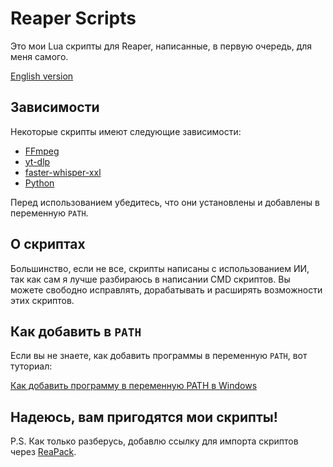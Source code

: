 # Reaper Scripts

Это мои Lua скрипты для Reaper, написанные, в первую очередь, для меня самого.

[English version](README_EN.md)

## Зависимости

Некоторые скрипты имеют следующие зависимости:

- [FFmpeg](https://ffmpeg.org/)
- [yt-dlp](https://github.com/yt-dlp/yt-dlp)
- [faster-whisper-xxl](https://github.com/Purfview/whisper-standalone-win)
- [Python](https://www.python.org/)

Перед использованием убедитесь, что они установлены и добавлены в переменную `PATH`.

## О скриптах

Большинство, если не все, скрипты написаны с использованием ИИ, так как сам я лучше разбираюсь в написании CMD скриптов. Вы можете свободно исправлять, дорабатывать и расширять возможности этих скриптов.

## Как добавить в `PATH`

Если вы не знаете, как добавить программы в переменную `PATH`, вот туториал:

[Как добавить программу в переменную PATH в Windows](https://remontka.pro/add-to-path-variable-windows/)

## Надеюсь, вам пригодятся мои скрипты!

P.S. Как только разберусь, добавлю ссылку для импорта скриптов через [ReaPack](https://reapack.com/).
